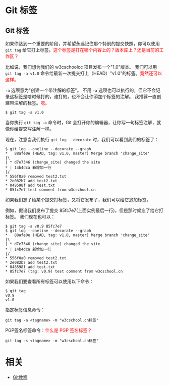 

# Git 标签


## Git 标签

如果你达到一个重要的阶段，并希望永远记住那个特别的提交快照，你可以使用 `git tag` 给它打上标签。<span style="color:red;">这个标签是打在哪个内容上的？版本库上？还是当前的工作区？</span>


比如说，我们想为我们的 w3cschoolcc 项目发布一个"1.0"版本。 我们可以用 `git tag -a v1.0` 命令给最新一次提交打上（HEAD）"v1.0"的标签。<span style="color:red;">竟然还可以这样。</span>

`-a` 选项意为"创建一个带注解的标签"。 不用 `-a` 选项也可以执行的，但它不会记录这标签是啥时候打的，谁打的，也不会让你添加个标签的注解。 我推荐一直创建带注解的标签。<span style="color:red;">嗯。</span>

```
$ git tag -a v1.0
```


当你执行 `git tag -a` 命令时，Git 会打开你的编辑器，让你写一句标签注解，就像你给提交写注解一样。

现在，注意当我们执行 `git log --decorate` 时，我们可以看到我们的标签了：

```
$ git log --oneline --decorate --graph
*   88afe0e (HEAD, tag: v1.0, master) Merge branch 'change_site'
|\
| * d7e7346 (change_site) changed the site
* | 14b4dca 新增加一行
|/
* 556f0a0 removed test2.txt
* 2e082b7 add test2.txt
* 048598f add test.txt
* 85fc7e7 test comment from w3cschool.cn
```


如果我们忘了给某个提交打标签，又将它发布了，我们可以给它追加标签。

例如，假设我们发布了提交 85fc7e7(上面实例最后一行)，但是那时候忘了给它打标签。 我们现在也可以：


```
$ git tag -a v0.9 85fc7e7
$ git log --oneline --decorate --graph
*   88afe0e (HEAD, tag: v1.0, master) Merge branch 'change_site'
|\
| * d7e7346 (change_site) changed the site
* | 14b4dca 新增加一行
|/
* 556f0a0 removed test2.txt
* 2e082b7 add test2.txt
* 048598f add test.txt
* 85fc7e7 (tag: v0.9) test comment from w3cschool.cn
```



如果我们要查看所有标签可以使用以下命令：


```
$ git tag
v0.9
v1.0
```



指定标签信息命令：

```
git tag -a <tagname> -m "w3cschool.cn标签"
```

PGP签名标签命令：<span style="color:red;">什么是 PGP 签名标签？</span>

```
git tag -s <tagname> -m "w3cschool.cn标签"
```



# 相关

- [Git教程](https://www.w3cschool.cn/git/)
